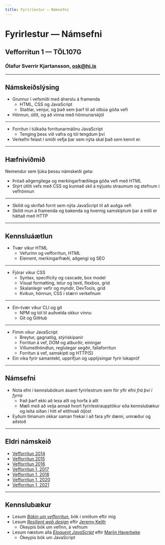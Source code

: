 ```yaml
---
title: Fyrirlestur — Námsefni
---
```


# Fyrirlestur — Námsefni

## Vefforritun 1 — TÖL107G

### Ólafur Sverrir Kjartansson, [osk@hi.is](mailto:osk@hi.is)

---

## Námskeiðslýsing

* Grunnur í vefsmíði með áherslu á framenda
  * HTML, CSS og JavaScript
  * Staðlar, venjur, og það sem þarf til að útbúa góða vefi
* Hönnun, útlit, og að vinna með hönnunarskjöl

***

* Forritun í túlkaða forritunarmálinu JavaScript
  * Tenging þess við vafra og tól tengdum því
* Verkefni felast í smíði vefja þar sem nýta skal það sem kennt er.

***

## Hæfniviðmið

Nemendur sem ljúka þessu námskeiði geta:

* Þróað aðgengilega og merkingarfræðilega góða vefi með HTML
* Stýrt útliti vefs með CSS og kunnað skil á nýjustu straumum og stefnum í vefhönnun

***

* Skilið og skrifað forrit sem nýta JavaScript til að auðga vefi
* Skilið mun á framenda og bakenda og hvernig samskiptum þar á milli er háttað með HTTP

---

## Kennsluáætlun

* Tvær vikur HTML
  * Vefurinn og vefforritun, HTML
  * Element, merkingarfræði, aðgengi og SEO

***

* Fjórar vikur CSS
  * Syntax, specificity og cascade, box model
  * Visual formatting, letur og texti, flexbox, grid
  * Skalanlegir vefir og myndir, DevTools, grid
  * Kvikun, hönnun, CSS í stærri verkefnum

***

* Ein–tvær vikur CLI og git
  * NPM og tól til auðvelda okkur vinnu
  * Git og GitHub

***

* Fimm vikur JavaScript
  * Breytur, gagnatög, stýriskipanir
  * Forritun á vef, DOM og atburðir, einingar
  * Villumeðhöndlun, reglulegar segðir, fallaforritun
  * Forritun á vef, samskipti og HTTP(S)
* Ein vika fyrir samantekt, upprifjun og upplýsingar fyrir lokapróf

---

## Námsefni

* Nota efni í kennslubókum ásamt fyrirlestrum sem fór yfir efni _frá því í fyrra_
  * Það þarf ekki að lesa allt og horfa á allt
  * Mæli með að velja annað hvort fyrirlestraupptökur eða kennslubækur og leita síðan í hitt ef eitthvað óljóst
* Eyðum tímanum okkar saman frekar í að fara yfir dæmi, umræður og aðstoð

---

## Eldri námskeið

* [Vefforritun 2014](https://notendur.hi.is/~osk1/vefforritun/2014/)
* [Vefforritun 2015](https://notendur.hi.is/~osk1/vefforritun/2015/)
* [Vefforritun 2016](https://notendur.hi.is/~osk1/vefforritun/2016/)
* [Vefforritun 1, 2017](https://notendur.hi.is/~osk1/vefforritun/2017/)
* [Vefforritun 1, 2018](https://github.com/vefforritun/vef1-2018/)
* [Vefforritun 1, 2020](https://github.com/vefforritun/vef1-2020/)
* [Vefforritun 1, 2021](https://github.com/vefforritun/vef1-2021/)

---

## Kennslubækur

* Lesum [_Bókin um vefforritun_](https://bok.vefforritun.is), bók í smíðum eftir mig
* Lesum [_Resilient web design_](https://resilientwebdesign.com/) eftir [Jeremy Keith](https://adactio.com/)
  * Ókeypis bók um vefinn, á vefnum
* Lesum næstum alla [_Eloquent JavaScript_](http://eloquentjavascript.net/) eftir [Marijn Haverbeke](https://marijnhaverbeke.nl/)
  * Ókeypis bók um JavaScript
